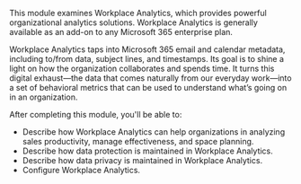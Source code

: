 This module examines Workplace Analytics, which provides powerful organizational analytics solutions. Workplace Analytics is generally available as an add-on to any Microsoft 365 enterprise plan.

Workplace Analytics taps into Microsoft 365 email and calendar metadata, including to/from data, subject lines, and timestamps. Its goal is to shine a light on how the organization collaborates and spends time. It turns this digital exhaust—the data that comes naturally from our everyday work—into a set of behavioral metrics that can be used to understand what’s going on in an organization.

After completing this module, you'll be able to:<br>

 *  Describe how Workplace Analytics can help organizations in analyzing sales productivity, manage effectiveness, and space planning.
 *  Describe how data protection is maintained in Workplace Analytics.
 *  Describe how data privacy is maintained in Workplace Analytics.
 *  Configure Workplace Analytics.
